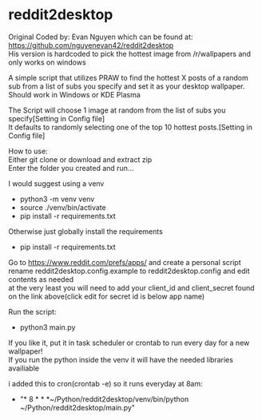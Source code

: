 # reddit2desktop
Original Coded by: Evan Nguyen which can be found at: https://github.com/nguyenevan42/reddit2desktop  
His version is hardcoded to pick the hottest image from /r/wallpapers and only works on windows  

A simple script that utilizes PRAW to find the hottest X posts of a random sub from a list of subs you specify and set it as your desktop wallpaper.
Should work in Windows or KDE Plasma

The Script will choose 1 image at random from the list of subs you specify[Setting in Config file]  
It defaults to randomly selecting one of the top 10 hottest posts.[Setting in Config file]  

How to use:  
Either git clone or download and extract zip  
Enter the folder you created and run...  

I would suggest using a venv

- python3 -m venv venv
- source ./venv/bin/activate
- pip install -r requirements.txt

Otherwise just globally install the requirements
- pip install -r requirements.txt

Go to https://www.reddit.com/prefs/apps/ and create a personal script  
rename reddit2desktop.config.example to reddit2desktop.config and edit contents as needed  
at the very least you will need to add your client_id and client_secret found on the link above(click edit for secret id is below app name)  

Run the script:
- python3 main.py

If you like it, put it in task scheduler or crontab to run every day for a new wallpaper!  
If you run the python inside the venv it will have the needed libraries availiable  

i added this to cron(crontab -e) so it runs everyday at 8am:
- "* 8 * * *~/Python/reddit2desktop/venv/bin/python ~/Python/reddit2desktop/main.py"
